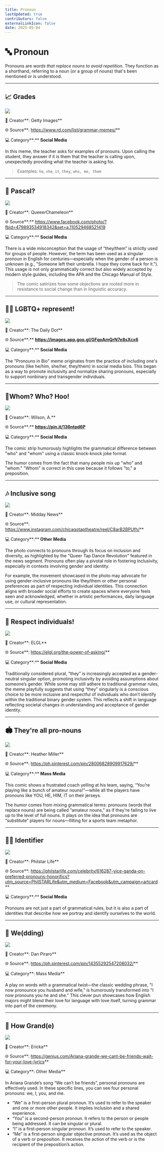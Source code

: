 ```yaml
---
title: Pronoun
lastUpdated: true
contributors: false
externalLinkIcon: false
date: 2025-05-04
---
```

# 🔤 **Pronoun**

Pronouns are *words that replace nouns to avoid repetition*. They function as a shorthand, referring to a noun (or a group of nouns) that's been mentioned or is understood.

- - -

## 📈 Grades

![](/media/teacher-can-you-tell-me-two-pronouns-student-who-me.jpg)

👥 Creator**: Getty Images**

🌐 S﻿ource**: <https://www.rd.com/list/grammar-memes/>**

💻 Category**:** **Social Media**

In this meme, the teacher asks for examples of pronouns. Upon calling the student, they answer if it is them that the teacher is calling upon, unexpectedly providing what the teacher is asking for.

> E﻿xamples:
> `he`, `she`, `it`, `they`, `who, me, them`

- - -

## 🦎 Pascal?

![](/media/pronoun.jpg)

👥 Creator**: QueeerChameleon**

🌐 S﻿ource**:** <https://www.facebook.com/photo/?fbid=479893534918342&set=a.110529468521419>

💻 Category**:** **Social Media**

There is a wide misconception that the usage of “they/them” is strictly used for groups of people. However, the term has been used as a singular pronoun in English for centuries—especially when the gender of a person is unknown (e.g., "Someone left their umbrella. I hope they come back for it."). This usage is not only grammatically correct but also widely accepted by modern style guides, including the APA and the Chicago Manual of Style.

> The comic satirizes how some objections are rooted more in resistance to social change than in linguistic accuracy.

- - -

## 🏳️‍🌈 LGBTQ+ represent!

![](https://uploads.dailydot.com/2024/11/pronouns-in-bio-meme.jpg?q=65&auto=format&w=1200&ar=2:1&fit=crop)

👥 Creator**: The Daily Dot**

🌐 S﻿ource**:** **<https://images.app.goo.gl/GFqoAmQrN7e8sXcx6>**[](https://www.facebook.com/photo/?fbid=479893534918342&set=a.110529468521419)

💻 Category**:** **Social Media**

The "Pronouns in Bio" meme originates from the practice of including one's pronouns (like he/him, she/her, they/them) in social media bios. This began as a way to promote inclusivity and normalize sharing pronouns, especially to support nonbinary and transgender individuals.

- - -

## 🦉Whom? Who? Hoo!

![](https://i.pinimg.com/736x/a8/b1/aa/a8b1aa96e8a95c6b5ff8311b3473a82e.jpg)

👥 Creator**: Wilson, A.**

🌐 S﻿ource**:** **<https://pin.it/136ntpd6P>**[](https://www.facebook.com/photo/?fbid=479893534918342&set=a.110529468521419)

💻 Category**:** **Social Media** 

The comic strip humorously highlights the grammatical difference between "who" and "whom" using a classic knock-knock joke format.

The humor comes from the fact that many people mix up "who" and "whom." "Whom" is correct in this case because it follows "to," a preposition.

- - -

## 🎶 Inclusive song

![](/media/screenshot-2025-05-04-4.53.25-pm.png)

👥 Creator**: Midday News**

🌐 S﻿ource**: <https://www.instagram.com/chicagotaptheatre/reel/C8arB2BPUfh/>**[](https://www.facebook.com/photo/?fbid=479893534918342&set=a.110529468521419)

💻 Category**:** **Other Media**

The photo connects to pronouns through its focus on inclusion and diversity, as highlighted by the "Queer Tap Dance Revolution" featured in the news segment. Pronouns often play a pivotal role in fostering inclusivity, especially in contexts involving gender and identity. 

For example, the movement showcased in the photo may advocate for using gender-inclusive pronouns like they/them or other personal preferences as part of respecting individual identities. This connection aligns with broader social efforts to create spaces where everyone feels seen and acknowledged, whether in artistic performances, daily language use, or cultural representation.

- - -

## 🤸 Respect individuals!

![](/media/pronoun-meme-300x300.jpg)

👥 Creator**: ELGL**

🌐 S﻿ource**: <https://elgl.org/the-power-of-asking/>**

💻 Category**:** **Social Media**

Traditionally considered plural, “they” is increasingly accepted as a gender-neutral singular option, promoting inclusivity by avoiding assumptions about someone’s gender. While some may still adhere to traditional grammar rules, the meme playfully suggests that using “they” singularly is a conscious choice to be more inclusive and respectful of individuals who don’t identify within the traditional binary gender system. This reflects a shift in language reflecting societal changes in understanding and acceptance of gender identity.

- - -

## 🏟️ They're all pro-nouns

![](https://i.pinimg.com/736x/c5/dd/38/c5dd3847f89acd98c10e395fcc91d737.jpg)

👥 Creator**: Heather Miller**

🌐 S﻿ource**: <https://ph.pinterest.com/pin/28006828909917629/>**

💻 Category**:** **Mass Media**

This comic shows a frustrated coach yelling at his team, saying, “You’re playing like a bunch of amateur nouns!”—while all the players have pronouns like YOU, HE, HIM, IT on their jerseys.

The humor comes from mixing grammatical terms: pronouns (words that replace nouns) are being called “amateur nouns,” as if they're failing to live up to the level of full nouns. It plays on the idea that pronouns are “substitute” players for nouns—fitting for a sports team metaphor.

- - -

## 👩‍🦰 Identifier

![](https://scontent.fmnl16-1.fna.fbcdn.net/v/t39.30808-6/476288578_1171785444615553_6439962379532699345_n.jpg?_nc_cat=104&ccb=1-7&_nc_sid=127cfc&_nc_eui2=AeGe9Ja8nEDIVKDDJcLuwztx5e88nvcCdVbl7zye9wJ1VrjWdc5t8Rds1xqfpB4T8cr2zH8INmVK64XK5DFgCWcf&_nc_ohc=It0GJLmcZI8Q7kNvwG-VAXk&_nc_oc=Adnu8aKU6he8cbbIfOhMtlyKU_DPUy7IMpZRbN6lIe1dn1xhQk5ljr0Wmg_R4lqQPlk&_nc_zt=23&_nc_ht=scontent.fmnl16-1.fna&_nc_gid=sVAFYyIYPsEKYdzIjp2zaQ&oh=00_AfFu7Jrjkw07L5128JMOCH7b8TEWLijbDWcTN0eCRRyoNw&oe=681E90D2)

👥 Creator**: Philstar Life**

🌐 S﻿ource**: <https://philstarlife.com/celebrity/616287-vice-ganda-on-preferred-pronouns-honorifics?utm_source=PhilSTARLife&utm_medium=Facebook&utm_campaign=artcard>**

💻 Category**:** **Social Media**

Pronouns are not just a part of grammatical rules, but it is also a part of identities that describe how we portray and identify ourselves to the world.

- - -

## 💒 We(dding)

![](/media/pronouns.jpeg)

👥 Creator**: Dan Piraro**

🌐 S﻿ource**: <https://ph.pinterest.com/pin/14355292547208032/>**

💻 Category**: Mass Media**

A play on words with a grammatical twist—the classic wedding phrase, "I now pronounce you husband and wife," is humorously transformed into "I now pronouns you he and she." This clever pun showcases how English majors might blend their love for language with love itself, turning grammar into part of the ceremony.

- - -

## 🌌 How Grand(e)

![](/media/screenshot-2025-05-06-12.26.21-am.png)

👥 Creator**: Ericka**

🌐 S﻿ource**: <https://genius.com/Ariana-grande-we-cant-be-friends-wait-for-your-love-lyrics>**

💻 Category**: Other Media**

In Ariana Grande’s song “We can’t be friends”, personal pronouns are effectively used. In these specific lines, you can see four personal pronouns: we, I, you, and me. 

* “We” is a first-person plural pronoun. It’s used to refer to the speaker and one or more other people. It implies inclusion and a shared experience. 
* “You” is a second-person pronoun. It refers to the person or people being addressed. It can be singular or plural. 
* “I” is a first-person singular pronoun. It’s used to refer to the speaker.
* “Me” is a first-person singular objective pronoun. It’s used as the object of a verb or preposition. It receives the action of the verb or is the recipient of the preposition’s action.
